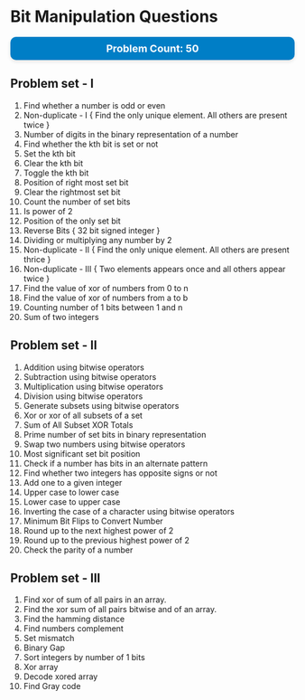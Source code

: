 # Bit Manipulation Questions

<div align="centre" style="background-color: #007ec6; color: white; padding: 10px; border-radius: 10px; text-align: center; box-shadow: 0px 3px 6px rgba(0, 0, 0, 0.1); font-family: 'SF Pro Text', 'SF Pro Icons', 'Helvetica Neue', 'Helvetica', 'Arial', sans-serif;">
    <strong style="font-size: 18px;">Problem Count: 50</strong>
</div>



## Problem set - I


1. Find whether a number is odd or even
2. Non-duplicate - I { Find the only unique element. All others are present twice }
3. Number of digits in the binary representation of a number
4. Find whether the kth bit is set or not
5. Set the kth bit
6. Clear the kth bit
7. Toggle the kth bit
8. Position of right most set bit
9. Clear the rightmost set bit
10. Count the number of set bits    
11. Is power of 2
12. Position of the only set bit
13. Reverse Bits { 32 bit signed integer }
14. Dividing or multiplying any number by 2
15. Non-duplicate - II { Find the only unique element. All others are present thrice }
16. Non-duplicate - III { Two elements appears once and all others appear twice }
17. Find the value of xor of numbers from 0 to n
18. Find the value of xor of numbers from a to b
19. Counting number of 1 bits between 1 and n
20. Sum of two integers

## Problem set - II

1. Addition using bitwise operators
2. Subtraction using bitwise operators
3. Multiplication using bitwise operators
4. Division using bitwise operators
5. Generate subsets using bitwise operators
6. Xor or xor of all subsets of a set
7. Sum of All Subset XOR Totals
8. Prime number of set bits in binary representation
9. Swap two numbers using bitwise operators
10. Most significant set bit position
11. Check if a number has bits in an alternate pattern
12. Find whether two integers has opposite signs or not
13. Add one to a given integer
14. Upper case to lower case
15. Lower case to upper case
16. Inverting the case of a character using bitwise operators
17. Minimum Bit Flips to Convert Number
18. Round up to the next highest power of 2
19. Round up to the previous highest power of 2
20. Check the parity of a number

## Problem set - III

1. Find xor of sum of all pairs in an array.
2. Find the xor sum of all pairs bitwise and of an array.
3. Find the hamming distance
4. Find numbers complement
5. Set mismatch
6. Binary Gap
7. Sort integers by number of 1 bits
8. Xor array
9. Decode xored array
10. Find Gray code